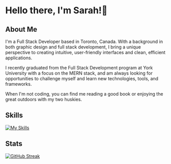 # Hello there, I'm Sarah!👋

## About Me

I'm a Full Stack Developer based in Toronto, Canada. With a background in both graphic design and full stack development, I bring a unique perspective to creating intuitive, user-friendly interfaces and clean, efficient applications.

I recently graduated from the Full Stack Development program at York University with a focus on the MERN stack, and am always looking for opportunities to challenge myself and learn new technologies, tools, and frameworks.

When I'm not coding, you can find me reading a good book or enjoying the great outdoors with my two huskies.

## Skills

[![My Skills](https://skillicons.dev/icons?i=js,react,nodejs,html,css,sass,firebase,mongodb,mysql,docker,redux,git,vscode,postman,ai,ps)](https://skillicons.dev)

## Stats

[![GitHub Streak](http://github-readme-streak-stats.herokuapp.com?user=SarahSalvatore&theme=dark&background=000000)](https://git.io/streak-stats)

